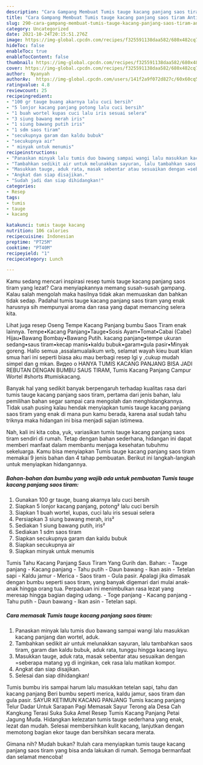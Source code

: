 ```yaml
---
description: "Cara Gampang Membuat Tumis tauge kacang panjang saos tiram Anti Gagal"
title: "Cara Gampang Membuat Tumis tauge kacang panjang saos tiram Anti Gagal"
slug: 290-cara-gampang-membuat-tumis-tauge-kacang-panjang-saos-tiram-anti-gagal
category: Uncategorized
date: 2021-10-24T20:15:51.276Z
image: https://img-global.cpcdn.com/recipes/f325591138daa582/680x482cq70/tumis-tauge-kacang-panjang-saos-tiram-foto-resep-utama.jpg
hideToc: false
enableToc: true
enableTocContent: false
thumbnail: https://img-global.cpcdn.com/recipes/f325591138daa582/680x482cq70/tumis-tauge-kacang-panjang-saos-tiram-foto-resep-utama.jpg
cover: https://img-global.cpcdn.com/recipes/f325591138daa582/680x482cq70/tumis-tauge-kacang-panjang-saos-tiram-foto-resep-utama.jpg
author:  Nyanyah
authorAv:  https://img-global.cpcdn.com/users/141f2a9f072d827c/60x60cq50/avatar.jpg
ratingvalue: 4.8
reviewcount: 25
recipeingredient:
- "100 gr tauge buang akarnya lalu cuci bersih"
- "5 lonjor kacang panjang potong lalu cuci bersih"
- "1 buah wortel kupas cuci lalu iris sesuai selera"
- "3 siung bawang merah iris"
- "1 siung bawang putih iris"
- "1 sdm saos tiram"
- "secukupnya garam dan kaldu bubuk"
- "secukupnya air"
- " minyak untuk menumis"
recipeinstructions:
- "Panaskan minyak lalu tumis duo bawang sampai wangi lalu masukkan kacang panjang dan wortel, aduk."
- "Tambahkan sedikit air untuk melunakkan sayuran, lalu tambahkan saos tiram, garam dan kaldu bubuk, aduk rata, tunggu hingga kacang layu."
- "Masukkan tauge, aduk rata, masak sebentar atau sesuaikan dengan =seberapa matang yg di inginkan, cek rasa lalu matikan kompor."
- "Angkat dan siap disajikan."
- "Sudah jadi dan siap dihidangkan!"
categories:
- Resep
tags:
- tumis
- tauge
- kacang

katakunci: tumis tauge kacang 
nutrition: 106 calories
recipecuisine: Indonesian
preptime: "PT25M"
cooktime: "PT40M"
recipeyield: "1"
recipecategory: Lunch

---
```



Kamu sedang mencari inspirasi resep tumis tauge kacang panjang saos tiram yang lezat? Cara menyiapkannya memang susah-susah gampang. Kalau salah mengolah maka hasilnya tidak akan memuaskan dan bahkan tidak sedap. Padahal tumis tauge kacang panjang saos tiram yang enak harusnya sih mempunyai aroma dan rasa yang dapat memancing selera kita.


Lihat juga resep Oseng Tempe Kacang Panjang bumbu Saos Tiram enak lainnya. Tempe•Kacang Panjang•Tauge•Sosis Ayam•Tomat•Cabai (Cabe) Hijau•Bawang Bombay•Bawang Putih. kacang panjang•tempe ukuran sedang•saus tiram•kecap manis•kaldu bubuk•garam•gula pasir•Minyak goreng. Hallo semua ,assalamualaikum wrb, selamat wayah kieu buat klian smua hari ini seperti biasa aku mau berbagi resep lgi y ,cukup mudah simpel dan g mkan. Видео о HANYA TUMIS KACANG PANJANG BISA JADI REBUTAN DENGAN BUMBU SAUS TIRAM, Tumis Kacang Panjang Campur Wortel #shorts #tumiskacang.

Banyak hal yang sedikit banyak berpengaruh terhadap kualitas rasa dari tumis tauge kacang panjang saos tiram, pertama dari jenis bahan, lalu pemilihan bahan segar sampai cara mengolah dan menghidangkannya. Tidak usah pusing kalau hendak menyiapkan tumis tauge kacang panjang saos tiram yang enak di mana pun kamu berada, karena asal sudah tahu triknya maka hidangan ini bisa menjadi sajian istimewa.


Nah, kali ini kita coba, yuk, variasikan tumis tauge kacang panjang saos tiram sendiri di rumah. Tetap dengan bahan sederhana, hidangan ini dapat memberi manfaat dalam membantu menjaga kesehatan tubuhmu sekeluarga. Kamu bisa menyiapkan Tumis tauge kacang panjang saos tiram memakai 9 jenis bahan dan 4 tahap pembuatan. Berikut ini langkah-langkah untuk menyiapkan hidangannya.

<!--inarticleads1-->

##### Bahan-bahan dan bumbu yang wajib ada untuk pembuatan Tumis tauge kacang panjang saos tiram:

1. Gunakan 100 gr tauge, buang akarnya lalu cuci bersih
1. Siapkan 5 lonjor kacang panjang, potong² lalu cuci bersih
1. Siapkan 1 buah wortel, kupas, cuci lalu iris sesuai selera
1. Persiapkan 3 siung bawang merah, iris²
1. Sediakan 1 siung bawang putih, iris²
1. Sediakan 1 sdm saos tiram
1. Siapkan secukupnya garam dan kaldu bubuk
1. Siapkan secukupnya air
1. Siapkan  minyak untuk menumis


Tumis Tahu Kacang Panjang Saus Tiram Yang Gurih dan. Bahan: - Tauge panjang - Kacang panjang - Tahu putih - Daun bawang - Ikan asin - Tetelan sapi - Kaldu jamur - Merica - Saos tiram - Gula pasir. Apalagi jika dimasak dengan bumbu seperti saos tiram, yang banyak digemari dari mulai anak-anak hingga orang tua. Perpaduan ini menimbulkan rasa lezat yang meresap hingga bagian daging udang. - Toge panjang - Kacang panjang - Tahu putih - Daun bawang - Ikan asin - Tetelan sapi. 

<!--inarticleads2-->

##### Cara memasak Tumis tauge kacang panjang saos tiram:

1. Panaskan minyak lalu tumis duo bawang sampai wangi lalu masukkan kacang panjang dan wortel, aduk.
1. Tambahkan sedikit air untuk melunakkan sayuran, lalu tambahkan saos tiram, garam dan kaldu bubuk, aduk rata, tunggu hingga kacang layu.
1. Masukkan tauge, aduk rata, masak sebentar atau sesuaikan dengan =seberapa matang yg di inginkan, cek rasa lalu matikan kompor.
1. Angkat dan siap disajikan.
1. Selesai dan siap dihidangkan!

Tumis bumbu iris sampai harum lalu masukkan tetelan sapi, tahu dan kacang panjang Beri bumbu seperti merica, kaldu jamur, saos tiram dan gula pasir. SAYUR KETIMUN KACANG PANJANG Tumis kacang panjang Telur Dadar Untuk Sarapan Pagi Memasak Sayur Terong ala Desa Cah Kangkung Terasi Suka Suka Amel Resep Tumis Kacang Panjang Petai Jagung Muda. Hidangkan kelezatan tumis tauge sederhana yang enak, lezat dan mudah. Selesai membersihkan kulit kacang, lanjutkan dengan memotong bagian ekor tauge dan bersihkan secara merata. 

Gimana nih? Mudah bukan? Itulah cara menyiapkan tumis tauge kacang panjang saos tiram yang bisa anda lakukan di rumah. Semoga bermanfaat dan selamat mencoba!
